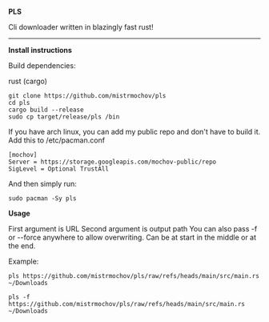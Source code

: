 **PLS**

Cli downloader written in blazingly fast rust!
__________________________________________________________________________________________________________________________________________________________________________________________

**Install instructions**

Build dependencies:

rust (cargo)

 ```shell
git clone https://github.com/mistrmochov/pls
cd pls
cargo build --release
sudo cp target/release/pls /bin
```

If you have arch linux, you can add my public repo and don't have to build it. Add this to /etc/pacman.conf
 ```shell
[mochov]                                                                                                                               
Server = https://storage.googleapis.com/mochov-public/repo                                                                             
SigLevel = Optional TrustAll
```

And then simply run:
 ```shell
sudo pacman -Sy pls
```

**Usage**

First argument is URL
Second argument is output path
You can also pass -f or --force anywhere to allow overwriting. Can be at start in the middle or at the end.

Example:
 ```shell
pls https://github.com/mistrmochov/pls/raw/refs/heads/main/src/main.rs ~/Downloads
```
```shell
pls -f https://github.com/mistrmochov/pls/raw/refs/heads/main/src/main.rs ~/Downloads
```
